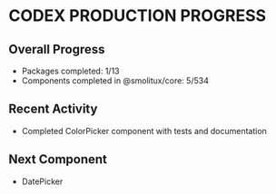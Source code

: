 # CODEX PRODUCTION PROGRESS

## Overall Progress
- Packages completed: 1/13
- Components completed in @smolitux/core: 5/534

## Recent Activity
- Completed ColorPicker component with tests and documentation

## Next Component
- DatePicker

